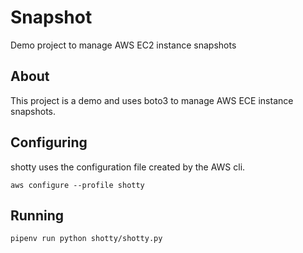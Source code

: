 # Snapshot

Demo project to manage AWS EC2 instance snapshots

## About

This project is a demo and uses boto3 to manage AWS ECE instance snapshots.

## Configuring

shotty uses the configuration file created by the AWS cli.

`aws configure --profile shotty`

## Running

`pipenv run python shotty/shotty.py`

